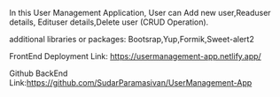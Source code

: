 In this User Management Application, User can Add new user,Readuser details, Edituser details,Delete user (CRUD Operation).

additional libraries or packages: Bootsrap,Yup,Formik,Sweet-alert2

FrontEnd Deployment Link: https://usermanagement-app.netlify.app/

Github BackEnd Link:https://github.com/SudarParamasivan/UserManagement-App
